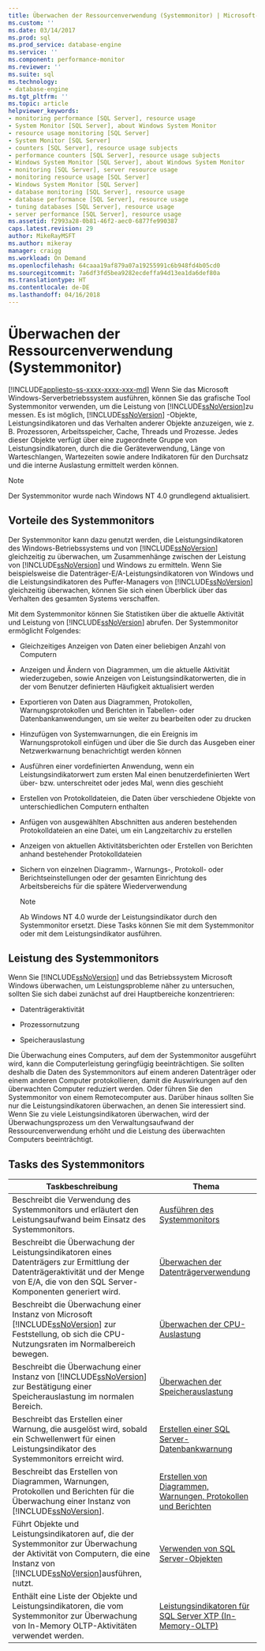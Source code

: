 ```yaml
---
title: Überwachen der Ressourcenverwendung (Systemmonitor) | Microsoft-Dokumentation
ms.custom: ''
ms.date: 03/14/2017
ms.prod: sql
ms.prod_service: database-engine
ms.service: ''
ms.component: performance-monitor
ms.reviewer: ''
ms.suite: sql
ms.technology:
- database-engine
ms.tgt_pltfrm: ''
ms.topic: article
helpviewer_keywords:
- monitoring performance [SQL Server], resource usage
- System Monitor [SQL Server], about Windows System Monitor
- resource usage monitoring [SQL Server]
- System Monitor [SQL Server]
- counters [SQL Server], resource usage subjects
- performance counters [SQL Server], resource usage subjects
- Windows System Monitor [SQL Server], about Windows System Monitor
- monitoring [SQL Server], server resource usage
- monitoring resource usage [SQL Server]
- Windows System Monitor [SQL Server]
- database monitoring [SQL Server], resource usage
- database performance [SQL Server], resource usage
- tuning databases [SQL Server], resource usage
- server performance [SQL Server], resource usage
ms.assetid: f2993a28-0b81-46f2-aec0-6877fe990387
caps.latest.revision: 29
author: MikeRayMSFT
ms.author: mikeray
manager: craigg
ms.workload: On Demand
ms.openlocfilehash: 64caaa19af879a07a19255991c6b948fd4b05cd0
ms.sourcegitcommit: 7a6df3fd5bea9282ecdeffa94d13ea1da6def80a
ms.translationtype: HT
ms.contentlocale: de-DE
ms.lasthandoff: 04/16/2018
---
```

# <a name="monitor-resource-usage-system-monitor"></a>Überwachen der Ressourcenverwendung (Systemmonitor)
[!INCLUDE[appliesto-ss-xxxx-xxxx-xxx-md](../../includes/appliesto-ss-xxxx-xxxx-xxx-md.md)]
  Wenn Sie das Microsoft Windows-Serverbetriebssystem ausführen, können Sie das grafische Tool Systemmonitor verwenden, um die Leistung von [!INCLUDE[ssNoVersion](../../includes/ssnoversion-md.md)]zu messen. Es ist möglich, [!INCLUDE[ssNoVersion](../../includes/ssnoversion-md.md)] -Objekte, Leistungsindikatoren und das Verhalten anderer Objekte anzuzeigen, wie z. B. Prozessoren, Arbeitsspeicher, Cache, Threads und Prozesse. Jedes dieser Objekte verfügt über eine zugeordnete Gruppe von Leistungsindikatoren, durch die die Geräteverwendung, Länge von Warteschlangen, Wartezeiten sowie andere Indikatoren für den Durchsatz und die interne Auslastung ermittelt werden können.  
  
> [!NOTE]  
>  Der Systemmonitor wurde nach Windows NT 4.0 grundlegend aktualisiert.  
  
## <a name="benefits-of-system-monitor"></a>Vorteile des Systemmonitors  
 Der Systemmonitor kann dazu genutzt werden, die Leistungsindikatoren des Windows-Betriebssystems und von [!INCLUDE[ssNoVersion](../../includes/ssnoversion-md.md)] gleichzeitig zu überwachen, um Zusammenhänge zwischen der Leistung von [!INCLUDE[ssNoVersion](../../includes/ssnoversion-md.md)] und Windows zu ermitteln. Wenn Sie beispielsweise die Datenträger-E/A-Leistungsindikatoren von Windows und die Leistungsindikatoren des Puffer-Managers von [!INCLUDE[ssNoVersion](../../includes/ssnoversion-md.md)] gleichzeitig überwachen, können Sie sich einen Überblick über das Verhalten des gesamten Systems verschaffen.  
  
 Mit dem Systemmonitor können Sie Statistiken über die aktuelle Aktivität und Leistung von [!INCLUDE[ssNoVersion](../../includes/ssnoversion-md.md)] abrufen. Der Systemmonitor ermöglicht Folgendes:  
  
-   Gleichzeitiges Anzeigen von Daten einer beliebigen Anzahl von Computern  
  
-   Anzeigen und Ändern von Diagrammen, um die aktuelle Aktivität wiederzugeben, sowie Anzeigen von Leistungsindikatorwerten, die in der vom Benutzer definierten Häufigkeit aktualisiert werden  
  
-   Exportieren von Daten aus Diagrammen, Protokollen, Warnungsprotokollen und Berichten in Tabellen- oder Datenbankanwendungen, um sie weiter zu bearbeiten oder zu drucken  
  
-   Hinzufügen von Systemwarnungen, die ein Ereignis im Warnungsprotokoll einfügen und über die Sie durch das Ausgeben einer Netzwerkwarnung benachrichtigt werden können  
  
-   Ausführen einer vordefinierten Anwendung, wenn ein Leistungsindikatorwert zum ersten Mal einen benutzerdefinierten Wert über- bzw. unterschreitet oder jedes Mal, wenn dies geschieht  
  
-   Erstellen von Protokolldateien, die Daten über verschiedene Objekte von unterschiedlichen Computern enthalten  
  
-   Anfügen von ausgewählten Abschnitten aus anderen bestehenden Protokolldateien an eine Datei, um ein Langzeitarchiv zu erstellen  
  
-   Anzeigen von aktuellen Aktivitätsberichten oder Erstellen von Berichten anhand bestehender Protokolldateien  
  
-   Sichern von einzelnen Diagramm-, Warnungs-, Protokoll- oder Berichtseinstellungen oder der gesamten Einrichtung des Arbeitsbereichs für die spätere Wiederverwendung  
  
    > [!NOTE]  
    >  Ab Windows NT 4.0 wurde der Leistungsindikator durch den Systemmonitor ersetzt. Diese Tasks können Sie mit dem Systemmonitor oder mit dem Leistungsindikator ausführen.  
  
## <a name="system-monitor-performance"></a>Leistung des Systemmonitors  
 Wenn Sie [!INCLUDE[ssNoVersion](../../includes/ssnoversion-md.md)] und das Betriebssystem Microsoft Windows überwachen, um Leistungsprobleme näher zu untersuchen, sollten Sie sich dabei zunächst auf drei Hauptbereiche konzentrieren:  
  
-   Datenträgeraktivität  
  
-   Prozessornutzung  
  
-   Speicherauslastung  
  
 Die Überwachung eines Computers, auf dem der Systemmonitor ausgeführt wird, kann die Computerleistung geringfügig beeinträchtigen. Sie sollten deshalb die Daten des Systemmonitors auf einem anderen Datenträger oder einem anderen Computer protokollieren, damit die Auswirkungen auf den überwachten Computer reduziert werden. Oder führen Sie den Systemmonitor von einem Remotecomputer aus. Darüber hinaus sollten Sie nur die Leistungsindikatoren überwachen, an denen Sie interessiert sind. Wenn Sie zu viele Leistungsindikatoren überwachen, wird der Überwachungsprozess um den Verwaltungsaufwand der Ressourcenverwendung erhöht und die Leistung des überwachten Computers beeinträchtigt.  
  
## <a name="system-monitor-tasks"></a>Tasks des Systemmonitors  
  
|Taskbeschreibung|Thema|  
|----------------------|-----------|  
|Beschreibt die Verwendung des Systemmonitors und erläutert den Leistungsaufwand beim Einsatz des Systemmonitors.|[Ausführen des Systemmonitors](../../relational-databases/performance-monitor/run-system-monitor.md)|  
|Beschreibt die Überwachung der Leistungsindikatoren eines Datenträgers zur Ermittlung der Datenträgeraktivität und der Menge von E/A, die von den SQL Server-Komponenten generiert wird.|[Überwachen der Datenträgerverwendung](../../relational-databases/performance-monitor/monitor-disk-usage.md)|  
|Beschreibt die Überwachung einer Instanz von Microsoft [!INCLUDE[ssNoVersion](../../includes/ssnoversion-md.md)] zur Feststellung, ob sich die CPU-Nutzungsraten im Normalbereich bewegen.|[Überwachen der CPU-Auslastung](../../relational-databases/performance-monitor/monitor-cpu-usage.md)|  
|Beschreibt die Überwachung einer Instanz von [!INCLUDE[ssNoVersion](../../includes/ssnoversion-md.md)] zur Bestätigung einer Speicherauslastung im normalen Bereich.|[Überwachen der Speicherauslastung](../../relational-databases/performance-monitor/monitor-memory-usage.md)|  
|Beschreibt das Erstellen einer Warnung, die ausgelöst wird, sobald ein Schwellenwert für einen Leistungsindikator des Systemmonitors erreicht wird.|[Erstellen einer SQL Server-Datenbankwarnung](../../relational-databases/performance-monitor/create-a-sql-server-database-alert.md)|  
|Beschreibt das Erstellen von Diagrammen, Warnungen, Protokollen und Berichten für die Überwachung einer Instanz von [!INCLUDE[ssNoVersion](../../includes/ssnoversion-md.md)].|[Erstellen von Diagrammen, Warnungen, Protokollen und Berichten](../../relational-databases/performance-monitor/create-charts-alerts-logs-and-reports.md)|  
|Führt Objekte und Leistungsindikatoren auf, die der Systemmonitor zur Überwachung der Aktivität von Computern, die eine Instanz von [!INCLUDE[ssNoVersion](../../includes/ssnoversion-md.md)]ausführen, nutzt.|[Verwenden von SQL Server-Objekten](../../relational-databases/performance-monitor/use-sql-server-objects.md)|  
|Enthält eine Liste der Objekte und Leistungsindikatoren, die vom Systemmonitor zur Überwachung von In-Memory OLTP-Aktivitäten verwendet werden.|[Leistungsindikatoren für SQL Server XTP &#40;In-Memory-OLTP&#41;](../../relational-databases/performance-monitor/sql-server-xtp-in-memory-oltp-performance-counters.md)|  
  
  
